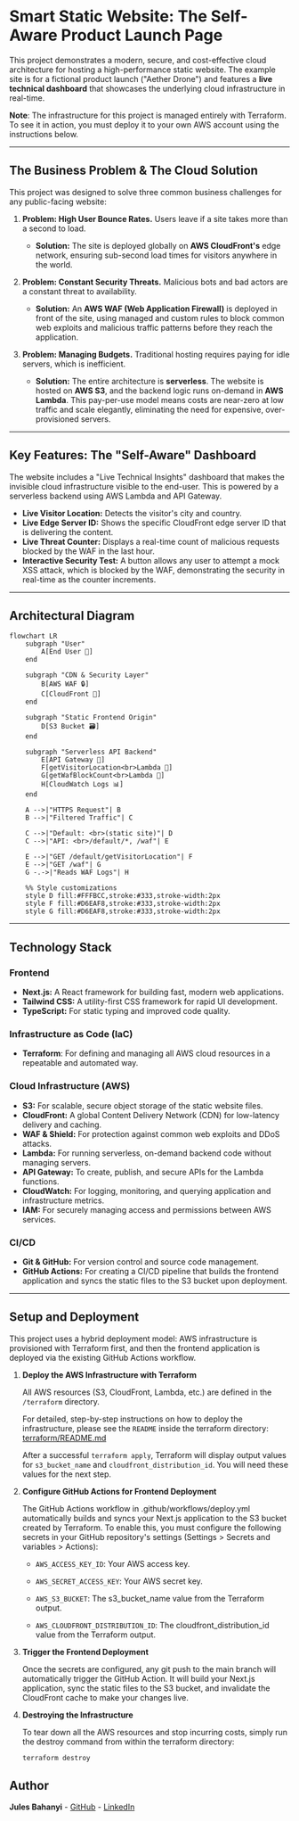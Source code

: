# Smart Static Website: The Self-Aware Product Launch Page

This project demonstrates a modern, secure, and cost-effective cloud architecture for hosting a high-performance static website. The example site is for a fictional product launch ("Aether Drone") and features a **live technical dashboard** that showcases the underlying cloud infrastructure in real-time.

**Note**: The infrastructure for this project is managed entirely with Terraform. To see it in action, you must deploy it to your own AWS account using the instructions below.

---

## The Business Problem & The Cloud Solution

This project was designed to solve three common business challenges for any public-facing website:

1. **Problem: High User Bounce Rates.** Users leave if a site takes more than a second to load.
    * **Solution:** The site is deployed globally on **AWS CloudFront's** edge network, ensuring sub-second load times for visitors anywhere in the world.

2. **Problem: Constant Security Threats.** Malicious bots and bad actors are a constant threat to availability.
    * **Solution:** An **AWS WAF (Web Application Firewall)** is deployed in front of the site, using managed and custom rules to block common web exploits and malicious traffic patterns before they reach the application.

3. **Problem: Managing Budgets.** Traditional hosting requires paying for idle servers, which is inefficient.
    * **Solution:** The entire architecture is **serverless**. The website is hosted on **AWS S3**, and the backend logic runs on-demand in **AWS Lambda**. This pay-per-use model means costs are near-zero at low traffic and scale elegantly, eliminating the need for expensive, over-provisioned servers.

---

## Key Features: The "Self-Aware" Dashboard

The website includes a "Live Technical Insights" dashboard that makes the invisible cloud infrastructure visible to the end-user. This is powered by a serverless backend using AWS Lambda and API Gateway.

* **Live Visitor Location:** Detects the visitor's city and country.
* **Live Edge Server ID:** Shows the specific CloudFront edge server ID that is delivering the content.
* **Live Threat Counter:** Displays a real-time count of malicious requests blocked by the WAF in the last hour.
* **Interactive Security Test:** A button allows any user to attempt a mock XSS attack, which is blocked by the WAF, demonstrating the security in real-time as the counter increments.

---

## Architectural Diagram
```mermaid
flowchart LR
    subgraph "User"
        A[End User 🧑]
    end

    subgraph "CDN & Security Layer"
        B[AWS WAF 🔒]
        C[CloudFront 🚀]
    end

    subgraph "Static Frontend Origin"
        D[S3 Bucket 🗃️]
    end

    subgraph "Serverless API Backend"
        E[API Gateway 🔗]
        F[getVisitorLocation<br>Lambda 🐑]
        G[getWafBlockCount<br>Lambda 🐑]
        H[CloudWatch Logs 📊]
    end

    A -->|"HTTPS Request"| B
    B -->|"Filtered Traffic"| C

    C -->|"Default: <br>(static site)"| D
    C -->|"API: <br>/default/*, /waf"| E

    E -->|"GET /default/getVisitorLocation"| F
    E -->|"GET /waf"| G
    G -.->|"Reads WAF Logs"| H

    %% Style customizations
    style D fill:#FFFBCC,stroke:#333,stroke-width:2px
    style F fill:#D6EAF8,stroke:#333,stroke-width:2px
    style G fill:#D6EAF8,stroke:#333,stroke-width:2px
```
---

## Technology Stack

### Frontend

* **Next.js:** A React framework for building fast, modern web applications.
* **Tailwind CSS:** A utility-first CSS framework for rapid UI development.
* **TypeScript:** For static typing and improved code quality.

### Infrastructure as Code (IaC)

* **Terraform**: For defining and managing all AWS cloud resources in a repeatable and automated way.

### Cloud Infrastructure (AWS)

* **S3:** For scalable, secure object storage of the static website files.
* **CloudFront:** A global Content Delivery Network (CDN) for low-latency delivery and caching.
* **WAF & Shield:** For protection against common web exploits and DDoS attacks.
* **Lambda:** For running serverless, on-demand backend code without managing servers.
* **API Gateway:** To create, publish, and secure APIs for the Lambda functions.
* **CloudWatch:** For logging, monitoring, and querying application and infrastructure metrics.
* **IAM:** For securely managing access and permissions between AWS services.

### CI/CD

* **Git & GitHub:** For version control and source code management.
* **GitHub Actions:** For creating a CI/CD pipeline that builds the frontend application and syncs the static files to the S3 bucket upon deployment.

---

## Setup and Deployment

This project uses a hybrid deployment model: AWS infrastructure is provisioned with Terraform first, and then the frontend application is deployed via the existing GitHub Actions workflow.

1. **Deploy the AWS Infrastructure with Terraform**

    All AWS resources (S3, CloudFront, Lambda, etc.) are defined in the ``/terraform`` directory.

   For detailed, step-by-step instructions on how to deploy the infrastructure, please see the ``README`` inside the terraform directory: [terraform/README.md](./terraform/README.md)

   After a successful ``terraform apply``, Terraform will display output values for ``s3_bucket_name`` and ``cloudfront_distribution_id``. You will need these values for the next step.

2. **Configure GitHub Actions for Frontend Deployment**

    The GitHub Actions workflow in .github/workflows/deploy.yml automatically builds and syncs your Next.js application to the S3 bucket created by Terraform. To enable this, you must configure the following secrets in your GitHub repository's settings (Settings > Secrets and variables > Actions):

    * ``AWS_ACCESS_KEY_ID``: Your AWS access key.

    * ``AWS_SECRET_ACCESS_KEY``: Your AWS secret key.

    * ``AWS_S3_BUCKET``: The s3_bucket_name value from the Terraform output.

    * ``AWS_CLOUDFRONT_DISTRIBUTION_ID``: The cloudfront_distribution_id value from the Terraform output.

3. **Trigger the Frontend Deployment**

    Once the secrets are configured, any git push to the main branch will automatically trigger the GitHub Action. It will build your Next.js application, sync the static files to the S3 bucket, and invalidate the CloudFront cache to make your changes live.

4. **Destroying the Infrastructure**

    To tear down all the AWS resources and stop incurring costs, simply run the destroy command from within the terraform directory:

    ```bash
    terraform destroy
    ```

## Author

**Jules Bahanyi** - [GitHub](https://github.com/jujubear24]) - [LinkedIn](https://www.linkedin.com/in/jules-bahanyi/)
